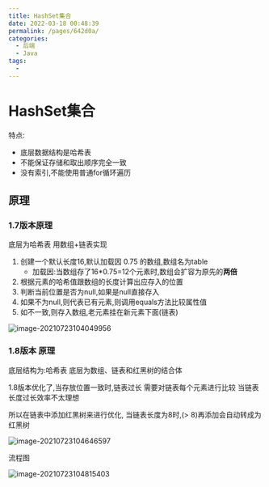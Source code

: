 ```yaml
---
title: HashSet集合
date: 2022-03-18 00:48:39
permalink: /pages/642d0a/
categories:
  - 后端
  - Java
tags:
  - 
---
```

# HashSet集合

特点:

- 底层数据结构是哈希表
- 不能保证存储和取出顺序完全一致
- 没有索引,不能使用普通for循环遍历

## 原理

### 1.7版本原理

底层为哈希表 用数组+链表实现

1. 创建一个默认长度16,默认加载因 0.75 的数组,数组名为table
   - 加载因:当数组存了16*0.75=12个元素时,数组会扩容为原先的**两倍**
2. 根据元素的哈希值跟数组的长度计算出应存入的位置
3. 判断当前位置是否为null,如果是null直接存入
4. 如果不为null,则代表已有元素,则调用equals方法比较属性值
5. 如不一致,则存入数组,老元素挂在新元素下面(链表)

![image-20210723104049956](https://gitee.com/Iekrwh/md-images/raw/master/images/image-20210723104049956.png)



### 1.8版本 原理

底层结构为:哈希表 底层为数组、链表和红黑树的结合体

1.8版本优化了,当存放位置一致时,链表过长 需要对链表每个元素进行比较 当链表长度过长效率不太理想

所以在链表中添加红黑树来进行优化, 当链表长度为8时,(> 8)再添加会自动转成为红黑树 

![image-20210723104646597](https://gitee.com/Iekrwh/md-images/raw/master/images/image-20210723104646597.png)

流程图

![image-20210723104815403](https://gitee.com/Iekrwh/md-images/raw/master/images/image-20210723104815403.png)

